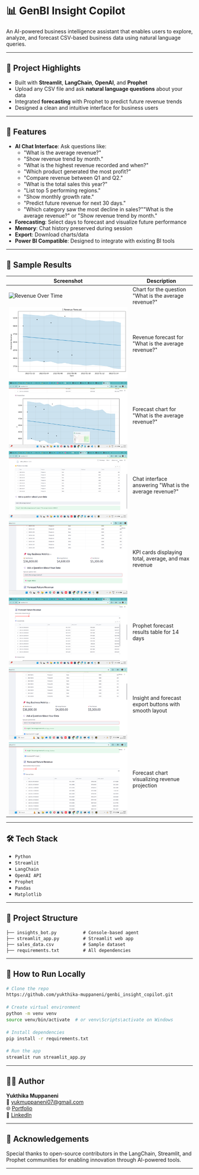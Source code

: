 # 📊 GenBI Insight Copilot

An AI-powered business intelligence assistant that enables users to explore, analyze, and forecast CSV-based business data using natural language queries.

---

## 🚀 Project Highlights
- Built with **Streamlit**, **LangChain**, **OpenAI**, and **Prophet**
- Upload any CSV file and ask **natural language questions** about your data
- Integrated **forecasting** with Prophet to predict future revenue trends
- Designed a clean and intuitive interface for business users

---

## 🔧 Features
- **AI Chat Interface**: Ask questions like:
  - "What is the average revenue?"
  - "Show revenue trend by month."
  - "What is the highest revenue recorded and when?"
  - "Which product generated the most profit?"
  - "Compare revenue between Q1 and Q2."
  - "What is the total sales this year?"
  - "List top 5 performing regions."
  - "Show monthly growth rate."
  - "Predict future revenue for next 30 days."
  - "Which category saw the most decline in sales?""What is the average revenue?" or "Show revenue trend by month."
- **Forecasting**: Select days to forecast and visualize future performance
- **Memory**: Chat history preserved during session
- **Export**: Download charts/data 
- **Power BI Compatible**: Designed to integrate with existing BI tools

---

## 📂 Sample Results

| Screenshot | Description |
|-----------|-------------|
| ![Revenue Over Time](images/Revenue%20Over%20Time.png) | Chart for the question "What is the average revenue?" |
| ![Revenue Forcast](https://github.com/yukthika-muppaneni/genbi_insight_copilot/blob/main/Revenue%20Forecast.png.png) | Revenue forecast for "What is the average revenue?" |
| ![Forecast Chart](https://github.com/yukthika-muppaneni/genbi_insight_copilot/blob/main/Forecast%20Chart.png.png) | Forecast chart for "What is the average revenue?" |
| ![Insight 1](https://github.com/yukthika-muppaneni/genbi_insight_copilot/blob/main/Chart%20Insight%201.png.png) | Chat interface answering "What is the average revenue?" |
| ![Insight 2](https://github.com/yukthika-muppaneni/genbi_insight_copilot/blob/main/Chart%20Insight%202.png.png) | KPI cards displaying total, average, and max revenue |
| ![Insight 3](https://github.com/yukthika-muppaneni/genbi_insight_copilot/blob/main/Chart%20Insight%203.png.png) | Prophet forecast results table for 14 days |
| ![Insight 4](https://github.com/yukthika-muppaneni/genbi_insight_copilot/blob/main/Chart%20Insight%204.png.png) | Insight and forecast export buttons with smooth layout |
| ![Insight 5](https://github.com/yukthika-muppaneni/genbi_insight_copilot/blob/main/Chart%20Insight%205.png.png) | Forecast chart visualizing revenue projection |

---

## 🛠️ Tech Stack
- `Python`
- `Streamlit`
- `LangChain`
- `OpenAI API`
- `Prophet`
- `Pandas`
- `Matplotlib`

---

## 📂 Project Structure
```
├── insights_bot.py          # Console-based agent
├── streamlit_app.py         # Streamlit web app
├── sales_data.csv           # Sample dataset
├── requirements.txt         # All dependencies
```

---

## 🧪 How to Run Locally
```bash
# Clone the repo
https://github.com/yukthika-muppaneni/genbi_insight_copilot.git

# Create virtual environment
python -m venv venv
source venv/bin/activate  # or venv\Scripts\activate on Windows

# Install dependencies
pip install -r requirements.txt

# Run the app
streamlit run streamlit_app.py
```

---

## 🙋‍♀️ Author
**Yukthika Muppaneni**  
📧 yukmuppaneni07@gmail.com  
🌐 [Portfolio](https://yukmuppaneni07.wixsite.com/my-site-4)  
🔗 [LinkedIn](https://www.linkedin.com/in/yukthika-muppaneni-397b21213)

---

## 🌟 Acknowledgements
Special thanks to open-source contributors in the LangChain, Streamlit, and Prophet communities for enabling innovation through AI-powered tools.

---

